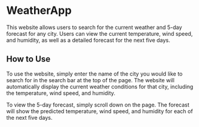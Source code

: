 # WeatherApp

This website allows users to search for the current weather and 5-day forecast for any city. Users can view the current temperature, wind speed, and humidity, as well as a detailed forecast for the next five days.

## How to Use

To use the website, simply enter the name of the city you would like to search for in the search bar at the top of the page. The website will automatically display the current weather conditions for that city, including the temperature, wind speed, and humidity.

To view the 5-day forecast, simply scroll down on the page. The forecast will show the predicted temperature, wind speed, and humidity for each of the next five days.
